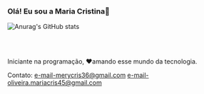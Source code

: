 


### Olá! Eu sou a  Maria Cristina🤚

![Anurag's GitHub stats](https://github-readme-stats.vercel.app/api?username=Brelaz&show_icons=true&theme=radical)


<div style="display: inline_block"><br/>

</div><br/>

Iniciante na programação, ❤️amando esse mundo da tecnologia.


Contato:
e-mail-merycris36@gmail.com
e-mail-oliveira.mariacris45@gmail.com
